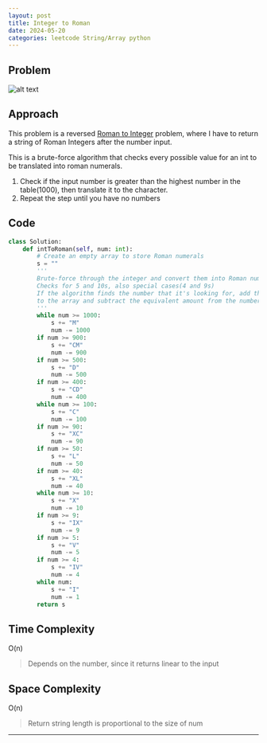 ```yaml
---
layout: post
title: Integer to Roman
date: 2024-05-20
categories: leetcode String/Array python
---
```

## Problem
![alt text](/blog/public/img/IntegertoRoman.png)

## Approach
This problem is a reversed <a href="https://dyuk01.github.io/blog/leetcode/string/array/python/easy/2024/05/20/RomanToIntger.html">Roman to Integer</a> problem, where I have to return a string of Roman Integers after the number input.  
  
This is a brute-force algorithm that checks every possible value for an int to be translated into roman numerals.  

1. Check if the input number is greater than the highest number in the table(1000), then translate it to the character.  
2. Repeat the step until you have no numbers

## Code
```python
class Solution:
    def intToRoman(self, num: int):
        # Create an empty array to store Roman numerals
        s = ""
        '''
        Brute-force through the integer and convert them into Roman numerals
        Checks for 5 and 10s, also special cases(4 and 9s)
        If the algorithm finds the number that it's looking for, add the character
        to the array and subtract the equivalent amount from the number
        '''
        while num >= 1000:
            s += "M"
            num -= 1000
        if num >= 900:
            s += "CM"
            num -= 900
        if num >= 500:
            s += "D"
            num -= 500
        if num >= 400:
            s += "CD"
            num -= 400
        while num >= 100:
            s += "C"
            num -= 100
        if num >= 90:
            s += "XC"
            num -= 90
        if num >= 50:
            s += "L"
            num -= 50
        if num >= 40:
            s += "XL"
            num -= 40
        while num >= 10:
            s += "X"
            num -= 10
        if num >= 9:
            s += "IX"
            num -= 9
        if num >= 5:
            s += "V"
            num -= 5
        if num >= 4:
            s += "IV"
            num -= 4
        while num:
            s += "I"
            num -= 1
        return s
```
## Time Complexity
O(n)
> Depends on the number, since it returns linear to the input

## Space Complexity
O(n)
> Return string length is proportional to the size of num  

---